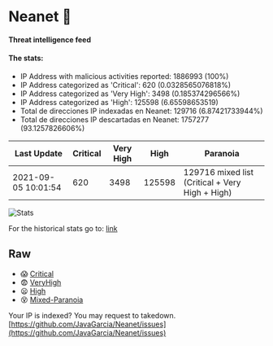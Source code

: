 # Neanet :hocho:
#### Threat intelligence feed
#### The stats:

- IP Address with malicious activities reported: 1886993 (100%)
- IP Address categorized as 'Critical':  620 (0.0328565076818%)
- IP Address categorized as 'Very High':  3498 (0.185374296566%)
- IP Address categorized as 'High':  125598 (6.65598653519)
- Total de direcciones IP indexadas en Neanet:  129716 (6.87421733944%)
- Total de direcciones IP descartadas en Neanet:  1757277 (93.1257826606%)

| Last Update | Critical | Very High | High | Paranoia |
| --- | --- | --- | --- | --- |
| 2021-09-05 10:01:54 | 620 | 3498 | 125598 | 129716 mixed list (Critical + Very High + High)|

![Stats](https://docs.google.com/spreadsheets/d/e/2PACX-1vSnaNMIXVabIpDJjufMlzH7poXnshF3mgd8Is1g9ytUEzVsP5my4Trn8f-xkoLLQ38xpL3HtmUexLo6/pubchart?oid=501124687&format=image)

For the historical stats go to: [link](/stats.csv)
## Raw
- :scream: [Critical](https://raw.githubusercontent.com/JavaGarcia/Neanet/master/blacklists/neanet_critical.txt)
- :fearful: [VeryHigh](https://raw.githubusercontent.com/JavaGarcia/Neanet/master/blacklists/neanet_veryHigh.txtt)
- :frowning: [High](https://raw.githubusercontent.com/JavaGarcia/Neanet/master/blacklists/neanet_high.txt)
- :dizzy_face: [Mixed-Paranoia](https://raw.githubusercontent.com/JavaGarcia/Neanet/master/blacklists/neanet_all.txt)


Your IP is indexed? You may request to takedown. [https://github.com/JavaGarcia/Neanet/issues](https://github.com/JavaGarcia/Neanet/issues)







































































































































































































































































































































































































































































































































































































































































































































































































































































































































































































































































































































































































































































































































































































































































































































































































































































































































































































































































































































































































































































































































































































































































































































































































































































































































































































































































































































































































































































































































































































































































































































































































































































































































































































































































































































































































































































































































































































































































































































































































































































































































































































































































































































































































































































































































































































































































































































































































































































































































































































































































































































































































































































































































































































































































































































































































































































































































































































































































































































































































































































































































































































































































































































































































































































































































































































































































































































































































































































































































































































































































































































































































































































































































































































































































































































































































































































































































































































































































































































































































































































































































































































































































































































































































































































































































































































































































































































